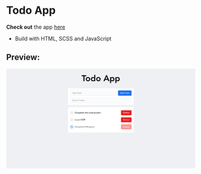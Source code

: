 # Todo App

**Check out** the app [here](https://ibndaanis.github.io/todo-app/)

- Build with HTML, SCSS and JavaScript

## Preview:

![Preview](./images/preview.png)
